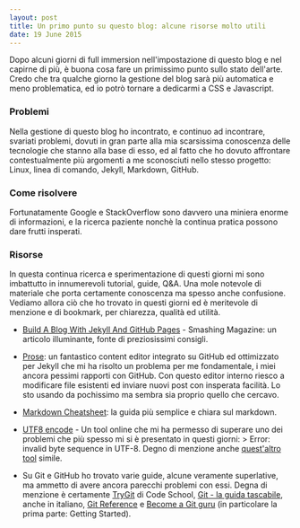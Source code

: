```yaml
---
layout: post
title: Un primo punto su questo blog: alcune risorse molto utili
date: 19 June 2015
---
```


Dopo alcuni giorni di full immersion nell'impostazione di questo blog e nel capirne di più, è buona cosa fare un primissimo punto sullo stato dell'arte. Credo che tra qualche giorno la gestione del blog sarà più automatica e meno problematica, ed io potrò tornare a dedicarmi a CSS e Javascript.

### Problemi 

Nella gestione di questo blog ho incontrato, e continuo ad incontrare, svariati problemi, dovuti in gran parte alla mia scarsissima conoscenza delle tecnologie che stanno alla base di esso, ed al fatto che ho dovuto affrontare contestualmente più argomenti a me sconosciuti nello stesso progetto: Linux, linea di comando, Jekyll, Markdown, GitHub.

### Come risolvere

Fortunatamente Google e StackOverflow sono davvero una miniera enorme di informazioni, e la ricerca paziente nonchè la continua pratica possono dare frutti insperati.

### Risorse

In questa continua ricerca e sperimentazione di questi giorni mi sono imbattutto in innumerevoli tutorial, guide, Q&A. Una mole notevole di materiale che porta certamente conoscenza ma spesso anche confusione. Vediamo allora ciò che ho trovato in questi giorni ed è meritevole di menzione e di bookmark, per chiarezza, qualità ed utilità.

- [Build A Blog With Jekyll And GitHub Pages](http://www.smashingmagazine.com/2014/08/01/build-blog-jekyll-github-pages/) - Smashing Magazine: un articolo illuminante, fonte di preziosissimi consigli.


- [Prose](http://prose.io/#about "prose.io"): un fantastico content editor integrato su GitHub ed ottimizzato per Jekyll che mi ha risolto un problema per me fondamentale, i miei ancora pessimi rapporti con GitHub. Con questo editor interno riesco a modificare file esistenti ed inviare nuovi post con insperata facilità. Lo sto usando da pochissimo ma sembra sia proprio quello che cercavo.


- [Markdown Cheatsheet](https://github.com/adam-p/markdown-here/wiki/Markdown-Cheatsheet "Markdown Cheatsheet"): la guida più semplice e chiara sul markdown.


- [UTF8 encode](http://www.cafewebmaster.com/online_tools/utf8_encode "UTF8 encode") - Un tool online che mi ha permesso di superare uno dei problemi che più spesso mi si è presentato in questi giorni: > Error:  invalid byte sequence in UTF-8. Degno di menzione anche [quest'altro tool](http://www.motobit.com/util/charset-codepage-conversion.asp) simile.


- Su Git e GitHub ho trovato varie guide, alcune veramente superlative, ma ammetto di avere ancora parecchi problemi con essi. Degna di menzione è certamente [TryGit](https://try.github.io/levels/1/challenges/1 "TryGit - Code School") di Code School, [Git - la guida tascabile](http://rogerdudler.github.io/git-guide/index.it.html "Git - la guida tascabile"), anche in italiano, [Git Reference](http://gitref.org/ "Git Reference") e [Become a Git guru](https://www.atlassian.com/git/tutorials/ "Become a Git guru") (in particolare la prima parte: Getting Started).
